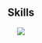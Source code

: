 <p align="center">
    <img alt="" src="https://github-readme-stats.vercel.app/api?username=karma8022&show_icons=true&theme=tokyonight">
</p>

<h2 align="center">Skills </h2>
<p align="center">
  <a href="https://skillicons.dev">
    <img src="https://skillicons.dev/icons?i=python,golang,vscode,androidstudio,c,cs,cpp,js,css,html" />
  </a>
</p>
